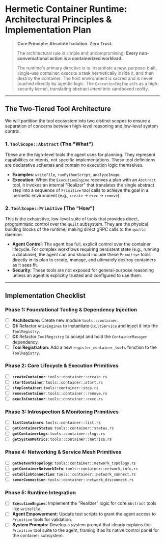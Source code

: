 # Hermetic Container Runtime: Architectural Principles & Implementation Plan

> **Core Principle: Absolute Isolation. Zero Trust.**
>
> The architectural rule is simple and uncompromising: **Every non-conversational action is a containerized workload.**
>
> The runtime's primary directive is to instantiate a new, purpose-built, single-use container, execute a task hermetically inside it, and then destroy the container. The host environment is sacred and is never touched directly by agentic logic. The `ExecutionEngine` acts as a high-security kernel, translating abstract *intent* into sandboxed *reality*.

---

## The Two-Tiered Tool Architecture

We will partition the tool ecosystem into two distinct scopes to ensure a separation of concerns between high-level reasoning and low-level system control.

### 1. `ToolScope::Abstract` (The "What")
These are the high-level tools the agent uses for planning. They represent capabilities or intents, not specific implementations. These tool definitions are declarative schemas and contain no execution logic themselves.
- **Examples**: `writeFile`, `runPythonScript`, `analyzeImage`.
- **Execution**: When the `ExecutionEngine` receives a plan with an `Abstract` tool, it invokes an internal "Realizer" that translates the single abstract step into a sequence of `Primitive` tool calls to achieve the goal in a hermetic environment (e.g., `create` -> `exec` -> `remove`).

### 2. `ToolScope::Primitive` (The "How")
This is the exhaustive, low-level suite of tools that provides direct, programmatic control over the `quilt` subsystem. They are the physical building blocks of the runtime, making direct gRPC calls to the `quiltd` daemon.
- **Agent Control**: The agent has full, explicit control over the container lifecycle. For complex workflows requiring persistent state (e.g., running a database), the agent can and should include these `Primitive` tools directly in its plan to create, manage, and ultimately destroy containers as it sees fit.
- **Security**: These tools are not exposed for general-purpose reasoning unless an agent is explicitly trusted and configured to use them.

---

## Implementation Checklist

### Phase 1: Foundational Tooling & Dependency Injection
- [ ] **Architecture:** Create new module `tools::container`.
- [ ] **DI:** Refactor `AriaEngines` to instantiate `QuiltService` and inject it into the `ToolRegistry`.
- [ ] **DI:** Refactor `ToolRegistry` to accept and hold the `ContainerManager` dependency.
- [ ] **Tool Registration:** Add a new `register_container_tools` function to the `ToolRegistry`.

### Phase 2: Core Lifecycle & Execution Primitives
- [ ] **`createContainer`**: `tools::container::create.rs`
- [ ] **`startContainer`**: `tools::container::start.rs`
- [ ] **`stopContainer`**: `tools::container::stop.rs`
- [ ] **`removeContainer`**: `tools::container::remove.rs`
- [ ] **`execInContainer`**: `tools::container::exec.rs`

### Phase 3: Introspection & Monitoring Primitives
- [ ] **`listContainers`**: `tools::container::list.rs`
- [ ] **`getContainerStatus`**: `tools::container::status.rs`
- [ ] **`getContainerLogs`**: `tools::container::logs.rs`
- [ ] **`getSystemMetrics`**: `tools::container::metrics.rs`

### Phase 4: Networking & Service Mesh Primitives
- [ ] **`getNetworkTopology`**: `tools::container::network_topology.rs`
- [ ] **`getContainerNetworkInfo`**: `tools::container::network_info.rs`
- [ ] **`establishConnection`**: `tools::container::network_connect.rs`
- [ ] **`severConnection`**: `tools::container::network_disconnect.rs`

### Phase 5: Runtime Integration
- [ ] **`ExecutionEngine`:** Implement the "Realizer" logic for core `Abstract` tools like `writeFile`.
- [ ] **Agent Empowerment:** Update test scripts to grant the agent access to `Primitive` tools for validation.
- [ ] **System Prompts:** Develop a system prompt that clearly explains the `Primitive` tool suite to the agent, framing it as its native control panel for the container subsystem. 